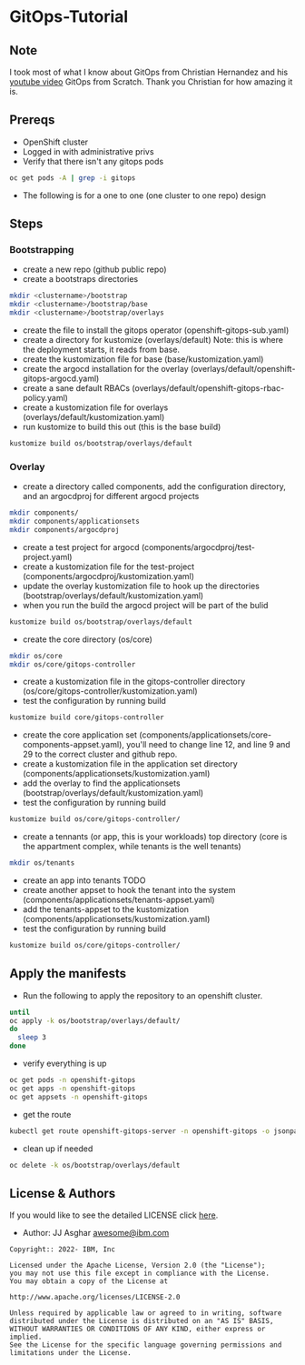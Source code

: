 # GitOps-Tutorial

## Note

I took most of what I know about GitOps from Christian Hernandez and his [youtube video](https://www.youtube.com/watch?v=o_lcRoiFtUU) GitOps from Scratch. Thank you Christian for how amazing it is.

## Prereqs

- OpenShift cluster
- Logged in with administrative privs
- Verify that there isn't any gitops pods

```bash
oc get pods -A | grep -i gitops
```

- The following is for a one to one (one cluster to one repo) design

## Steps

### Bootstrapping

- create a new repo (github public repo)
- create a bootstraps directories

```bash
mkdir <clustername>/bootstrap
mkdir <clustername>/bootstrap/base
mkdir <clustername>/bootstrap/overlays
```

- create the file to install the gitops operator (openshift-gitops-sub.yaml)
- create a directory for kustomize (overlays/default) Note: this is where the deployment starts, it reads from base.
- create the kustomization file for base (base/kustomization.yaml)
- create the argocd installation for the overlay (overlays/default/openshift-gitops-argocd.yaml)
- create a sane default RBACs (overlays/default/openshift-gitops-rbac-policy.yaml)
- create a kustomization file for overlays (overlays/default/kustomization.yaml)
- run kustomize to build this out (this is the base build)

```bash
kustomize build os/bootstrap/overlays/default
```

### Overlay

- create a directory called components, add the configuration directory, and an argocdproj for different argocd projects

```bash
mkdir components/
mkdir components/applicationsets
mkdir components/argocdproj
```

- create a test project for argocd (components/argocdproj/test-project.yaml)
- create a kustomization file for the test-project (components/argocdproj/kustomization.yaml)
- update the overlay kustomization file to hook up the directories (bootstrap/overlays/default/kustomization.yaml)
- when you run the build the argocd project will be part of the bulid

```bash
kustomize build os/bootstrap/overlays/default
```

- create the core directory (os/core)

```bash
mkdir os/core
mkdir os/core/gitops-controller
```

- create a kustomization file in the gitops-controller directory (os/core/gitops-controller/kustomization.yaml)
- test the configuration by running build

```bash
kustomize build core/gitops-controller
```

- create the core application set (components/applicationsets/core-components-appset.yaml), you'll need to change line 12, and line 9 and 29 to the correct cluster and github repo.
- create a kustomization file in the application set directory (components/applicationsets/kustomization.yaml)
- add the overlay to find the applicationsets (bootstrap/overlays/default/kustomization.yaml)
- test the configuration by running build

```bash
kustomize build os/core/gitops-controller/
```

- create a tennants (or app, this is your workloads) top directory (core is the appartment complex, while tenants is the well tenants)

```bash
mkdir os/tenants
```

- create an app into tenants TODO
- create another appset to hook the tenant into the system (components/applicationsets/tenants-appset.yaml)
- add the tenants-appset to the kustomization (components/applicationsets/kustomization.yaml)
- test the configuration by running build

```bash
kustomize build os/core/gitops-controller/
```

## Apply the manifests

- Run the following to apply the repository to an openshift cluster.

```bash
until 
oc apply -k os/bootstrap/overlays/default/
do
  sleep 3
done
```

- verify everything is up

```bash
oc get pods -n openshift-gitops
oc get apps -n openshift-gitops
oc get appsets -n openshift-gitops
```

- get the route

```bash
kubectl get route openshift-gitops-server -n openshift-gitops -o jsonpath='{.spec.host}{"\n"}'
```

- clean up if needed

```bash
oc delete -k os/bootstrap/overlays/default
```

## License & Authors

If you would like to see the detailed LICENSE click [here](./LICENSE).

- Author: JJ Asghar <awesome@ibm.com>

```text
Copyright:: 2022- IBM, Inc

Licensed under the Apache License, Version 2.0 (the "License");
you may not use this file except in compliance with the License.
You may obtain a copy of the License at

http://www.apache.org/licenses/LICENSE-2.0

Unless required by applicable law or agreed to in writing, software
distributed under the License is distributed on an "AS IS" BASIS,
WITHOUT WARRANTIES OR CONDITIONS OF ANY KIND, either express or implied.
See the License for the specific language governing permissions and
limitations under the License.
```
